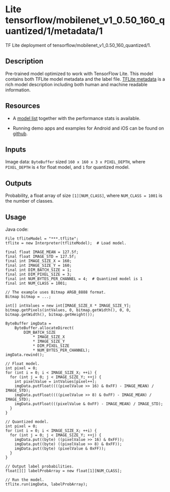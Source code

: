 # Lite tensorflow/mobilenet_v1_0.50_160_quantized/1/metadata/1
TF Lite deployment of tensorflow/mobilenet_v1_0.50_160_quantized/1.

<!-- asset-path: legacy -->
<!-- parent-model: tensorflow/mobilenet_v1_0.50_160_quantized/1 -->
<!-- interactive-visualizer: tflite_image_classifier -->

## Description
Pre-trained model optimized to work with TensorFlow Lite.
This model contains both TFLite model metadata and the label file.
[TFLite metadata](https://www.tensorflow.org/lite/convert/metadata) is a rich
model description including both human and machine readable information.

## Resources

-   A [model list](https://www.tensorflow.org/lite/models/image_classification/overview)
    together with the performance stats is available.

-   Running demo apps and examples for Android and iOS can be found on
    [github](https://github.com/tensorflow/examples/blob/master/lite/examples/image_classification).

## Inputs

Image data: `ByteBuffer` sized `160 x 160 x 3 x PIXEL_DEPTH`, where
`PIXEL_DEPTH` is `4` for float model, and `1` for quantized model.

## Outputs

Probability, a float array of size `[1][NUM_CLASS]`, where `NUM_CLASS = 1001` is
the number of classes.

## Usage

Java code:

```
File tfliteModel = "***.tflite";
tflite = new Interpreter(tfliteModel);  # Load model.

final float IMAGE_MEAN = 127.5f;
final float IMAGE_STD = 127.5f;
final int IMAGE_SIZE_X = 160;
final int IMAGE_SIZE_Y = 160;
final int DIM_BATCH_SIZE = 1;
final int DIM_PIXEL_SIZE = 3;
final int NUM_BYTES_PER_CHANNEL = 4;  # Quantized model is 1
final int NUM_CLASS = 1001;

// The example uses Bitmap ARGB_8888 format.
Bitmap bitmap = ...;

int[] intValues = new int[IMAGE_SIZE_X * IMAGE_SIZE_Y];
bitmap.getPixels(intValues, 0, bitmap.getWidth(), 0, 0, bitmap.getWidth(), bitmap.getHeight());

ByteBuffer imgData =
    ByteBuffer.allocateDirect(
        DIM_BATCH_SIZE
            * IMAGE_SIZE_X
            * IMAGE_SIZE_Y
            * DIM_PIXEL_SIZE
            * NUM_BYTES_PER_CHANNEL);
imgData.rewind();

// Float model.
int pixel = 0;
for (int i = 0; i < IMAGE_SIZE_X; ++i) {
  for (int j = 0; j < IMAGE_SIZE_Y; ++j) {
    int pixelValue = intValues[pixel++];
    imgData.putFloat((((pixelValue >> 16) & 0xFF) - IMAGE_MEAN) / IMAGE_STD);
    imgData.putFloat((((pixelValue >> 8) & 0xFF) - IMAGE_MEAN) / IMAGE_STD);
    imgData.putFloat(((pixelValue & 0xFF) - IMAGE_MEAN) / IMAGE_STD);
  }
}

// Quantized model.
int pixel = 0;
for (int i = 0; i < IMAGE_SIZE_X; ++i) {
  for (int j = 0; j < IMAGE_SIZE_Y; ++j) {
    imgData.put((byte) ((pixelValue >> 16) & 0xFF));
    imgData.put((byte) ((pixelValue >> 8) & 0xFF));
    imgData.put((byte) (pixelValue & 0xFF));
  }
}

// Output label probabilities.
float[][] labelProbArray = new float[1][NUM_CLASS];

// Run the model.
tflite.run(imgData, labelProbArray);
```
